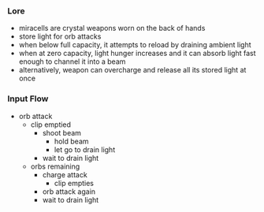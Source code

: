 ### Lore
- miracells are crystal weapons worn on the back of hands
- store light for orb attacks
- when below full capacity, it attempts to reload by draining ambient light
- when at zero capacity, light hunger increases and it can absorb light fast enough to channel it into a beam
- alternatively, weapon can overcharge and release all its stored light at once

### Input Flow
- orb attack
	- clip emptied
		- shoot beam
			- hold beam
			- let go to drain light
		- wait to drain light
	- orbs remaining
		- charge attack
			- clip empties
		- orb attack again
		- wait to drain light

